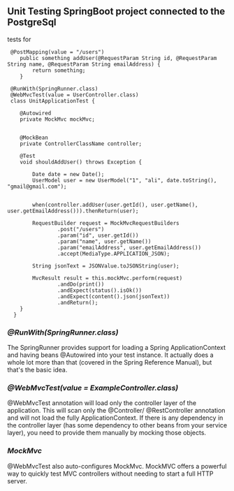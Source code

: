 ## Unit Testing SpringBoot project connected to the PostgreSql

tests for 
```
 @PostMapping(value = "/users")
    public something addUser(@RequestParam String id, @RequestParam String name, @RequestParam String emailAddress) {
        return something;
    }
```
``` 
 @RunWith(SpringRunner.class)
 @WebMvcTest(value = UserController.class)
 class UnitApplicationTest {
    
    @Autowired
    private MockMvc mockMvc;


    @MockBean
    private ControllerClassName controller;

    @Test
    void shouldAddUser() throws Exception {

        Date date = new Date();
        UserModel user = new UserModel("1", "ali", date.toString(), "gmail@gmail.com");


        when(controller.addUser(user.getId(), user.getName(), user.getEmailAddress())).thenReturn(user);

        RequestBuilder request = MockMvcRequestBuilders
                .post("/users")
                .param("id", user.getId())
                .param("name", user.getName())
                .param("emailAddress", user.getEmailAddress())
                .accept(MediaType.APPLICATION_JSON);

        String jsonText = JSONValue.toJSONString(user);

        MvcResult result = this.mockMvc.perform(request)
                .andDo(print())
                .andExpect(status().isOk())
                .andExpect(content().json(jsonText))
                .andReturn();
    }
  }
 ```

### **_@RunWith(SpringRunner.class)_**
The SpringRunner provides support for loading a Spring ApplicationContext 
and having beans @Autowired into your test instance.
It actually does a whole lot more than that (covered in the Spring Reference Manual),
but that's the basic idea.


### **_@WebMvcTest(value = ExampleController.class)_**
@WebMvcTest annotation will load only the controller layer of the application.
This will scan only the @Controller/ @RestController annotation and will not load the fully ApplicationContext.
If there is any dependency in the controller layer (has some dependency to other beans from your service layer),
you need to provide them manually by mocking those objects.

### **_MockMvc_**
@WebMvcTest also auto-configures MockMvc.
MockMVC offers a powerful way to quickly test MVC controllers without needing to start a full HTTP server.


